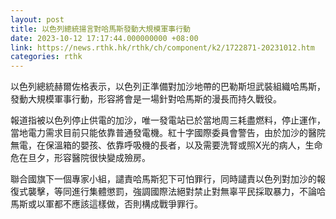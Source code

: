 ```yaml
---
layout: post
title: 以色列總統揚言對哈馬斯發動大規模軍事行動
date: 2023-10-12 17:17:44.000000000 +08:00
link: https://news.rthk.hk/rthk/ch/component/k2/1722871-20231012.htm
categories: rthk
---
```


以色列總統赫爾佐格表示，以色列正準備對加沙地帶的巴勒斯坦武裝組織哈馬斯，發動大規模軍事行動，形容將會是一場針對哈馬斯的漫長而持久戰役。

報道指被以色列停止供電的加沙，唯一發電站已於當地周三耗盡燃料，停止運作，當地電力需求目前只能依靠普通發電機。紅十字國際委員會警告，由於加沙的醫院無電，在保溫箱的嬰孩、依靠呼吸機的長者，以及需要洗腎或照X光的病人，生命危在旦夕，形容醫院很快變成殮房。

聯合國旗下一個專家小組，譴責哈馬斯犯下可怕罪行，同時譴責以色列對加沙的報復式襲擊，等同進行集體懲罰，強調國際法絕對禁止對無辜平民採取暴力，不論哈馬斯或以軍都不應該這樣做，否則構成戰爭罪行。
